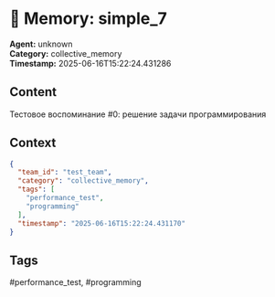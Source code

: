 # 🧠 Memory: simple_7

**Agent:** unknown  
**Category:** collective_memory  
**Timestamp:** 2025-06-16T15:22:24.431286

## Content
Тестовое воспоминание #0: решение задачи программирования

## Context
```json
{
  "team_id": "test_team",
  "category": "collective_memory",
  "tags": [
    "performance_test",
    "programming"
  ],
  "timestamp": "2025-06-16T15:22:24.431170"
}
```

## Tags
#performance_test, #programming
